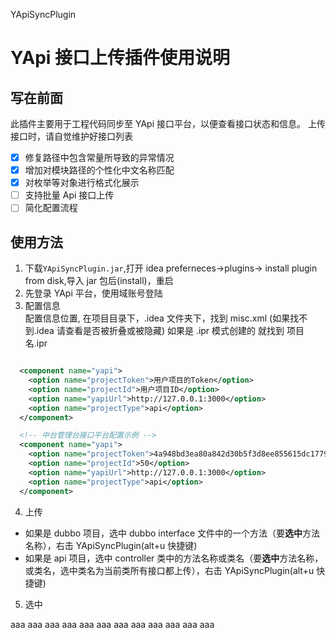 YApiSyncPlugin

# YApi 接口上传插件使用说明

## 写在前面

此插件主要用于工程代码同步至 YApi 接口平台，以便查看接口状态和信息。
上传接口时，请自觉维护好接口列表
- [x] 修复路径中包含常量所导致的异常情况
- [x] 增加对模块路径的个性化中文名称匹配
- [x] 对枚举等对象进行格式化展示
- [ ] 支持批量 Api 接口上传
- [ ] 简化配置流程

## 使用方法

1. 下载`YApiSyncPlugin.jar`,打开 idea preferneces->plugins-> install plugin from disk,导入 jar 包后(install)，重启
2. 先登录 YApi 平台，使用域账号登陆
3. 配置信息  
   配置信息位置, 在项目目录下，.idea 文件夹下，找到 misc.xml (如果找不到.idea 请查看是否被折叠或被隐藏) 如果是 .ipr 模式创建的 就找到 项目名.ipr

```xml

  <component name="yapi">
    <option name="projectToken">用户项目的Token</option>
    <option name="projectId">用户项目ID</option>
    <option name="yapiUrl">http://127.0.0.1:3000</option>
    <option name="projectType">api</option>
  </component>

  <!-- 中台管理台接口平台配置示例 -->
  <component name="yapi">
    <option name="projectToken">4a948bd3ea80a842d30b5f3d8ee855615dc177924d495e441a0802d1cff9b02f</option>
    <option name="projectId">50</option>
    <option name="yapiUrl">http://127.0.0.1:3000</option>
    <option name="projectType">api</option>
  </component>
```
4. 上传

- 如果是 dubbo 项目，选中 dubbo interface 文件中的一个方法（要<b>选中</b>方法名称），右击 YApiSyncPlugin(alt+u 快捷键)
- 如果是 api 项目，选中 controller 类中的方法名称或类名（要<b>选中</b>方法名称，或类名，选中类名为当前类所有接口都上传），右击 YApiSyncPlugin(alt+u 快捷键)

5. 选中

aaa
aaa
aaa
aaa
aaa
aaa
aaa
aaa
aaa
aaa
aaa
aaa
